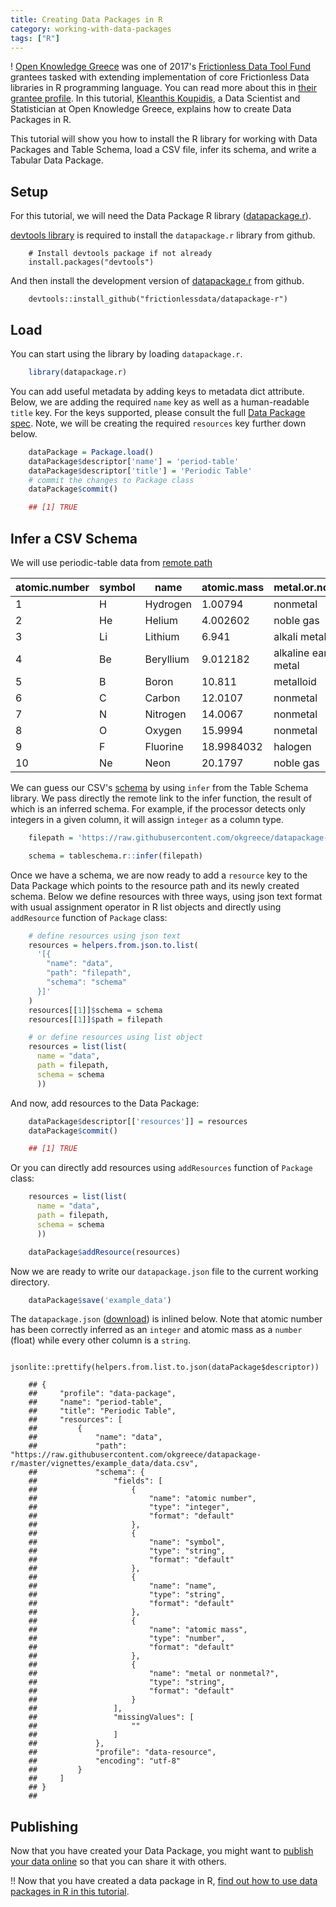 ```yaml
---
title: Creating Data Packages in R
category: working-with-data-packages
tags: ["R"]
---
```


! [Open Knowledge Greece][okgreece] was one of 2017's [Frictionless Data Tool Fund][toolfund] grantees tasked with extending implementation of core Frictionless Data libraries in R programming language. You can read more about this in [their grantee profile][toolfund-okgreece]. In this tutorial, [Kleanthis Koupidis](https://twitter.com/Kleanthis_k10), a Data Scientist and Statistician at Open Knowledge Greece, explains how to create Data Packages in R.

This tutorial will show you how to install the R library for working with Data Packages and Table Schema, load a CSV file, infer its schema, and write a Tabular Data Package.

## Setup

For this tutorial, we will need the Data Package R library ([datapackage.r][dp-r]).

[devtools library][r-devtools] is required to install the `datapackage.r` library from github.

```
    # Install devtools package if not already
    install.packages("devtools")
```

And then install the development version of [datapackage.r][dp-r] from github.

```
    devtools::install_github("frictionlessdata/datapackage-r")
```

## Load

You can start using the library by loading `datapackage.r`.

```r
    library(datapackage.r)
```

You can add useful metadata by adding keys to metadata dict attribute. Below, we are adding the required `name` key as well as a human-readable `title` key. For the keys supported, please consult the full [Data Package spec][dp]. Note, we will be creating the required `resources` key further down below.

```r
    dataPackage = Package.load()
    dataPackage$descriptor['name'] = 'period-table'
    dataPackage$descriptor['title'] = 'Periodic Table'
    # commit the changes to Package class
    dataPackage$commit()

    ## [1] TRUE
```

## Infer a CSV Schema

We will use periodic-table data from [remote path](https://raw.githubusercontent.com/frictionlessdata/datapackage-r/9eed05d1710fd69a0cb74f7941c7f142563f571b/vignettes/example_data/data.csv)

| atomic.number | symbol | name      | atomic.mass | metal.or.nonmetal.   |
|---------------|--------|-----------|-------------|----------------------|
| 1             | H      | Hydrogen  | 1.00794     | nonmetal             |
| 2             | He     | Helium    | 4.002602    | noble gas            |
| 3             | Li     | Lithium   | 6.941       | alkali metal         |
| 4             | Be     | Beryllium | 9.012182    | alkaline earth metal |
| 5             | B      | Boron     | 10.811      | metalloid            |
| 6             | C      | Carbon    | 12.0107     | nonmetal             |
| 7             | N      | Nitrogen  | 14.0067     | nonmetal             |
| 8             | O      | Oxygen    | 15.9994     | nonmetal             |
| 9             | F      | Fluorine  | 18.9984032  | halogen              |
| 10            | Ne     | Neon      | 20.1797     | noble gas            |

We can guess our CSV's [schema][ts] by using `infer` from the Table Schema library. We pass directly the remote link to the infer function, the result of which is an inferred schema. For example, if the processor detects only integers in a given column, it will assign `integer` as a column type.

```r
    filepath = 'https://raw.githubusercontent.com/okgreece/datapackage-r/master/vignettes/example_data/data.csv'

    schema = tableschema.r::infer(filepath)
```

Once we have a schema, we are now ready to add a `resource` key to the Data Package which points to the resource path and its newly created schema. Below we define resources with three ways, using json text format with usual assignment operator in R list objects and directly using `addResource` function of `Package` class:

```r
    # define resources using json text
    resources = helpers.from.json.to.list(
      '[{
        "name": "data",
        "path": "filepath",
        "schema": "schema"
      }]'
    )
    resources[[1]]$schema = schema
    resources[[1]]$path = filepath

    # or define resources using list object
    resources = list(list(
      name = "data",
      path = filepath,
      schema = schema
      ))
```

And now, add resources to the Data Package:

```r
    dataPackage$descriptor[['resources']] = resources
    dataPackage$commit()

    ## [1] TRUE
```

Or you can directly add resources using `addResources` function of `Package` class:

```r
    resources = list(list(
      name = "data",
      path = filepath,
      schema = schema
      ))

    dataPackage$addResource(resources)
```

Now we are ready to write our `datapackage.json` file to the current working directory.

```r
    dataPackage$save('example_data')
```

The `datapackage.json` ([download](https://raw.githubusercontent.com/okgreece/datapackage-r/master/vignettes/example_data/package.json)) is inlined below. Note that atomic number has been correctly inferred as an `integer` and atomic mass as a `number` (float) while every other column is a `string`.

```
    jsonlite::prettify(helpers.from.list.to.json(dataPackage$descriptor))

    ## {
    ##     "profile": "data-package",
    ##     "name": "period-table",
    ##     "title": "Periodic Table",
    ##     "resources": [
    ##         {
    ##             "name": "data",
    ##             "path": "https://raw.githubusercontent.com/okgreece/datapackage-r/master/vignettes/example_data/data.csv",
    ##             "schema": {
    ##                 "fields": [
    ##                     {
    ##                         "name": "atomic number",
    ##                         "type": "integer",
    ##                         "format": "default"
    ##                     },
    ##                     {
    ##                         "name": "symbol",
    ##                         "type": "string",
    ##                         "format": "default"
    ##                     },
    ##                     {
    ##                         "name": "name",
    ##                         "type": "string",
    ##                         "format": "default"
    ##                     },
    ##                     {
    ##                         "name": "atomic mass",
    ##                         "type": "number",
    ##                         "format": "default"
    ##                     },
    ##                     {
    ##                         "name": "metal or nonmetal?",
    ##                         "type": "string",
    ##                         "format": "default"
    ##                     }
    ##                 ],
    ##                 "missingValues": [
    ##                     ""
    ##                 ]
    ##             },
    ##             "profile": "data-resource",
    ##             "encoding": "utf-8"
    ##         }
    ##     ]
    ## }
    ##
```

## Publishing

Now that you have created your Data Package, you might want to [publish your data online](/guides/publish-online/) so that you can share it with others.

!! Now that you have created a data package in R, [find out how to use data packages in R in this tutorial][use-r].

[dp]: /specs/data-package/
[tdp]: /specs/tabular-data-package/
[okgreece]: http://okfn.gr/
[toolfund]: https://toolfund.frictionlessdata.io
[toolfund-okgreece]:https://frictionlessdata.io/articles/open-knowledge-greece/
[dp-r]: https://github.com/frictionlessdata/datapackage-r
[ts]: /docs/table-schema/
[r-devtools]: https://cran.r-project.org/package=devtools
[fd-gitter]: http://gitter.im/frictionlessdata/chat
[dp-r-issues]: https://github.com/frictionlessdata/datapackage-r/issues

[use-r]: /docs/using-data-packages-in-r/
